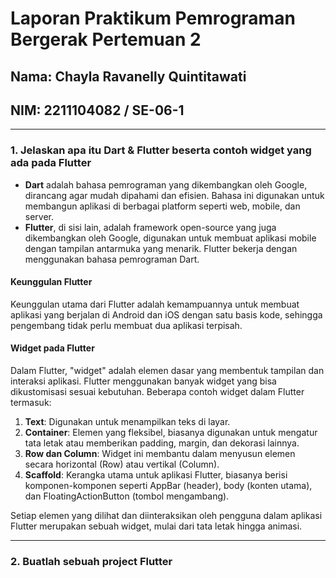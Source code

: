 # Laporan Praktikum Pemrograman Bergerak Pertemuan 2

## Nama: Chayla Ravanelly Quintitawati  
## NIM: 2211104082 / SE-06-1  

---

### 1. Jelaskan apa itu Dart & Flutter beserta contoh widget yang ada pada Flutter  

- **Dart** adalah bahasa pemrograman yang dikembangkan oleh Google, dirancang agar mudah dipahami dan efisien. Bahasa ini digunakan untuk membangun aplikasi di berbagai platform seperti web, mobile, dan server.  
- **Flutter**, di sisi lain, adalah framework open-source yang juga dikembangkan oleh Google, digunakan untuk membuat aplikasi mobile dengan tampilan antarmuka yang menarik. Flutter bekerja dengan menggunakan bahasa pemrograman Dart.  

#### Keunggulan Flutter  
Keunggulan utama dari Flutter adalah kemampuannya untuk membuat aplikasi yang berjalan di Android dan iOS dengan satu basis kode, sehingga pengembang tidak perlu membuat dua aplikasi terpisah.  

#### Widget pada Flutter  
Dalam Flutter, "widget" adalah elemen dasar yang membentuk tampilan dan interaksi aplikasi. Flutter menggunakan banyak widget yang bisa dikustomisasi sesuai kebutuhan. Beberapa contoh widget dalam Flutter termasuk:
1. **Text**: Digunakan untuk menampilkan teks di layar.  
2. **Container**: Elemen yang fleksibel, biasanya digunakan untuk mengatur tata letak atau memberikan padding, margin, dan dekorasi lainnya.  
3. **Row dan Column**: Widget ini membantu dalam menyusun elemen secara horizontal (Row) atau vertikal (Column).  
4. **Scaffold**: Kerangka utama untuk aplikasi Flutter, biasanya berisi komponen-komponen seperti AppBar (header), body (konten utama), dan FloatingActionButton (tombol mengambang).  

Setiap elemen yang dilihat dan diinteraksikan oleh pengguna dalam aplikasi Flutter merupakan sebuah widget, mulai dari tata letak hingga animasi.  

---

### 2. Buatlah sebuah project Flutter
